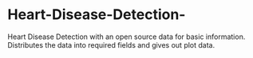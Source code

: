 # Heart-Disease-Detection-
Heart Disease Detection with an open source data for basic information. Distributes the data into required fields and gives out plot data.
